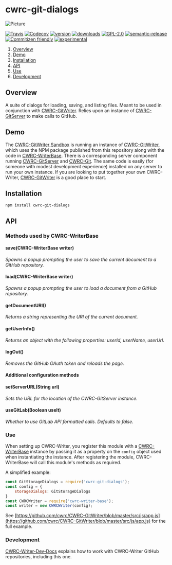 # cwrc-git-dialogs

![Picture](http://cwrc.ca/logos/CWRC_logos_2016_versions/CWRCLogo-Horz-FullColour.png)

[![Travis](https://img.shields.io/travis/cwrc/cwrc-git-dialogs.svg)](https://travis-ci.org/cwrc/cwrc-git-dialogs)
[![Codecov](https://img.shields.io/codecov/c/github/cwrc/cwrc-git-dialogs.svg)](https://codecov.io/gh/cwrc/cwrc-git-dialogs)
[![version](https://img.shields.io/npm/v/cwrc-git-dialogs.svg)](http://npm.im/cwrc-git-dialogs)
[![downloads](https://img.shields.io/npm/dm/cwrc-git-dialogs.svg)](http://npm-stat.com/charts.html?package=cwrc-git-dialogs&from=2015-08-01)
[![GPL-2.0](https://img.shields.io/npm/l/cwrc-git-dialogs.svg)](http://opensource.org/licenses/GPL-2.0)
[![semantic-release](https://img.shields.io/badge/%20%20%F0%9F%93%A6%F0%9F%9A%80-semantic--release-e10079.svg)](https://github.com/semantic-release/semantic-release)
[![Commitizen friendly](https://img.shields.io/badge/commitizen-friendly-brightgreen.svg)](http://commitizen.github.io/cz-cli/)
[![experimental](http://badges.github.io/stability-badges/dist/experimental.svg)](http://github.com/badges/stability-badges)

1. [Overview](#overview)
1. [Demo](#demo)
1. [Installation](#installation)
1. [API](#api)
1. [Use](#use)
1. [Development](#development)

## Overview

A suite of dialogs for loading, saving, and listing files.  Meant to be used in conjunction with [CWRC-GitWriter](https://github.com/cwrc/CWRC-GitWriter).  Relies upon an instance of [CWRC-GitServer](https://github.com/cwrc/CWRC-GitServer) to make calls to GitHub.

## Demo

The [CWRC-GitWriter Sandbox](https://cwrc-writer.cwrc.ca) is running an instance of [CWRC-GitWriter](https://github.com/cwrc/CWRC-GitWriter), which uses the NPM package published from this repository along with the code in [CWRC-WriterBase](https://github.com/cwrc/CWRC-WriterBase). There is a corresponding server component running [CWRC-GitServer](https://github.com/cwrc/CWRC-GitServer) and [CWRC-Git](https://github.com/cwrc/CWRC-Git). The same code is easily (for someone with modest development experience) installed on any server to run your own instance.  If you are looking to put together your own CWRC-Writer, [CWRC-GitWriter](https://github.com/cwrc/CWRC-GitWriter) is a good place to start.

## Installation

`npm install cwrc-git-dialogs`

## API

### Methods used by CWRC-WriterBase

#### save(CWRC-WriterBase writer)

*Spawns a popup prompting the user to save the current document to a GitHub repository.*

#### load(CWRC-WriterBase writer)

*Spawns a popup prompting the user to load a document from a GitHub repository.*

#### getDocumentURI()

*Returns a string representing the URI of the current document.*

#### getUserInfo()

*Returns an object with the following properties: userId, userName, userUrl.*

#### logOut()

*Removes the GitHub OAuth token and reloads the page.*

#### Additional configuration methods

#### setServerURL(String url)

*Sets the URL for the location of the CWRC-GitServer instance.*

#### useGitLab(Boolean useIt)

*Whether to use GitLab API formatted calls. Defaults to false.*

### Use

When setting up CWRC-Writer, you register this module with a [CWRC-WriterBase](https://github.com/cwrc/CWRC-WriterBase) instance by passing it as a property on the `config` object used when instantiating the instance. After registering the module, CWRC-WriterBase will call this module's methods as required.

A simplified example:

```javascript
const GitStorageDialogs = require('cwrc-git-dialogs');
const config = {
    storageDialogs: GitStorageDialogs
}
const CWRCWriter = require('cwrc-writer-base');
const writer = new CWRCWriter(config);
```

See [https://github.com/cwrc/CWRC-GitWriter/blob/master/src/js/app.js](https://github.com/cwrc/CWRC-GitWriter/blob/master/src/js/app.js) for the full example.

### Development

[CWRC-Writer-Dev-Docs](https://github.com/cwrc/CWRC-Writer-Dev-Docs) explains how to work with CWRC-Writer GitHub repositories, including this one.

